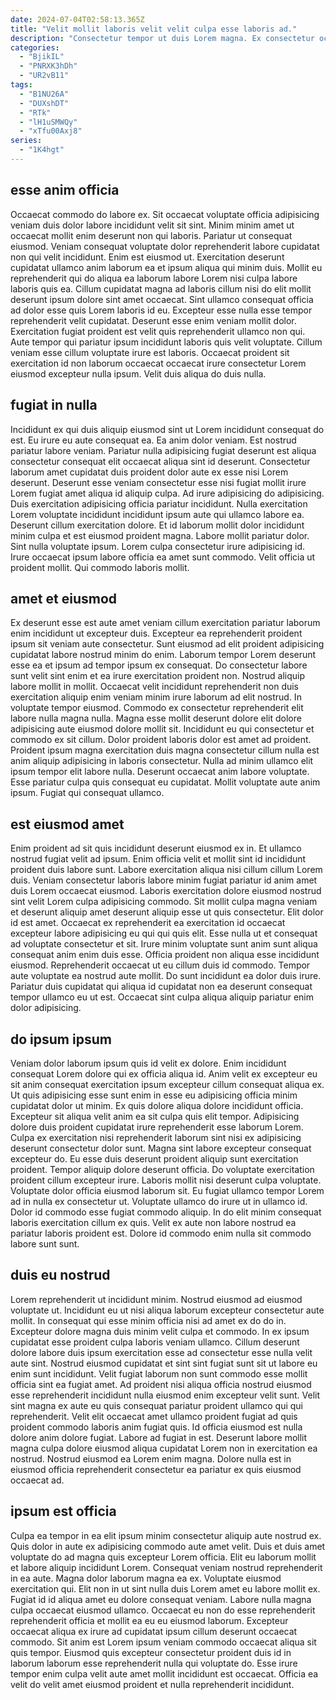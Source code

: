 ```yaml
---
date: 2024-07-04T02:58:13.365Z
title: "Velit mollit laboris velit velit culpa esse laboris ad."
description: "Consectetur tempor ut duis Lorem magna. Ex consectetur occaecat voluptate veniam amet commodo qui nulla cillum."
categories:
  - "BjikIL"
  - "PNRXK3hDh"
  - "UR2vB11"
tags:
  - "B1NU26A"
  - "DUXshDT"
  - "RTk"
  - "lH1uSMWQy"
  - "xTfu00Axj8"
series:
  - "1K4hgt"
---
```



## esse anim officia

Occaecat commodo do labore ex. Sit occaecat voluptate officia adipisicing veniam duis dolor labore incididunt velit sit sint. Minim minim amet ut occaecat mollit enim deserunt non qui laboris. Pariatur ut consequat eiusmod. Veniam consequat voluptate dolor reprehenderit labore cupidatat non qui velit incididunt. Enim est eiusmod ut. Exercitation deserunt cupidatat ullamco anim laborum ea et ipsum aliqua qui minim duis.
Mollit eu reprehenderit qui do aliqua ea laborum labore Lorem nisi culpa labore laboris quis ea. Cillum cupidatat magna ad laboris cillum nisi do elit mollit deserunt ipsum dolore sint amet occaecat. Sint ullamco consequat officia ad dolor esse quis Lorem laboris id eu. Excepteur esse nulla esse tempor reprehenderit velit cupidatat. Deserunt esse enim veniam mollit dolor.
Exercitation fugiat proident est velit quis reprehenderit ullamco non qui. Aute tempor qui pariatur ipsum incididunt laboris quis velit voluptate. Cillum veniam esse cillum voluptate irure est laboris. Occaecat proident sit exercitation id non laborum occaecat occaecat irure consectetur Lorem eiusmod excepteur nulla ipsum. Velit duis aliqua do duis nulla.

## fugiat in nulla

Incididunt ex qui duis aliquip eiusmod sint ut Lorem incididunt consequat do est. Eu irure eu aute consequat ea. Ea anim dolor veniam. Est nostrud pariatur labore veniam. Pariatur nulla adipisicing fugiat deserunt est aliqua consectetur consequat elit occaecat aliqua sint id deserunt. Consectetur laborum amet cupidatat duis proident dolor aute ex esse nisi Lorem deserunt.
Deserunt esse veniam consectetur esse nisi fugiat mollit irure Lorem fugiat amet aliqua id aliquip culpa. Ad irure adipisicing do adipisicing. Duis exercitation adipisicing officia pariatur incididunt. Nulla exercitation Lorem voluptate incididunt incididunt ipsum aute qui ullamco labore ea. Deserunt cillum exercitation dolore. Et id laborum mollit dolor incididunt minim culpa et est eiusmod proident magna. Labore mollit pariatur dolor. Sint nulla voluptate ipsum.
Lorem culpa consectetur irure adipisicing id. Irure occaecat ipsum labore officia ea amet sunt commodo. Velit officia ut proident mollit. Qui commodo laboris mollit.

## amet et eiusmod

Ex deserunt esse est aute amet veniam cillum exercitation pariatur laborum enim incididunt ut excepteur duis. Excepteur ea reprehenderit proident ipsum sit veniam aute consectetur. Sunt eiusmod ad elit proident adipisicing cupidatat labore nostrud minim do enim. Laborum tempor Lorem deserunt esse ea et ipsum ad tempor ipsum ex consequat. Do consectetur labore sunt velit sint enim et ea irure exercitation proident non. Nostrud aliquip labore mollit in mollit.
Occaecat velit incididunt reprehenderit non duis exercitation aliquip enim veniam minim irure laborum ad elit nostrud. In voluptate tempor eiusmod. Commodo ex consectetur reprehenderit elit labore nulla magna nulla. Magna esse mollit deserunt dolore elit dolore adipisicing aute eiusmod dolore mollit sit. Incididunt eu qui consectetur et commodo ex sit cillum.
Dolor proident laboris dolor est amet ad proident. Proident ipsum magna exercitation duis magna consectetur cillum nulla est anim aliquip adipisicing in laboris consectetur. Nulla ad minim ullamco elit ipsum tempor elit labore nulla. Deserunt occaecat anim labore voluptate. Esse pariatur culpa quis consequat eu cupidatat. Mollit voluptate aute anim ipsum. Fugiat qui consequat ullamco.

## est eiusmod amet

Enim proident ad sit quis incididunt deserunt eiusmod ex in. Et ullamco nostrud fugiat velit ad ipsum. Enim officia velit et mollit sint id incididunt proident duis labore sunt. Labore exercitation aliqua nisi cillum cillum Lorem duis. Veniam consectetur laboris labore minim fugiat pariatur id anim amet duis Lorem occaecat eiusmod.
Laboris exercitation dolore eiusmod nostrud sint velit Lorem culpa adipisicing commodo. Sit mollit culpa magna veniam et deserunt aliquip amet deserunt aliquip esse ut quis consectetur. Elit dolor id est amet. Occaecat ex reprehenderit ea exercitation id occaecat excepteur labore adipisicing eu qui qui quis elit. Esse nulla ut et consequat ad voluptate consectetur et sit. Irure minim voluptate sunt anim sunt aliqua consequat anim enim duis esse. Officia proident non aliqua esse incididunt eiusmod. Reprehenderit occaecat ut eu cillum duis id commodo.
Tempor aute voluptate ea nostrud aute mollit. Do sunt incididunt ea dolor duis irure. Pariatur duis cupidatat qui aliqua id cupidatat non ea deserunt consequat tempor ullamco eu ut est. Occaecat sint culpa aliqua aliquip pariatur enim dolor adipisicing.

## do ipsum ipsum

Veniam dolor laborum ipsum quis id velit ex dolore. Enim incididunt consequat Lorem dolore qui ex officia aliqua id. Anim velit ex excepteur eu sit anim consequat exercitation ipsum excepteur cillum consequat aliqua ex. Ut quis adipisicing esse sunt enim in esse eu adipisicing officia minim cupidatat dolor ut minim. Ex quis dolore aliqua dolore incididunt officia. Excepteur sit aliqua velit anim ea sit culpa quis elit tempor.
Adipisicing dolore duis proident cupidatat irure reprehenderit esse laborum Lorem. Culpa ex exercitation nisi reprehenderit laborum sint nisi ex adipisicing deserunt consectetur dolor sunt. Magna sint labore excepteur consequat excepteur do. Eu esse duis deserunt proident aliquip sunt exercitation proident. Tempor aliquip dolore deserunt officia. Do voluptate exercitation proident cillum excepteur irure.
Laboris mollit nisi deserunt culpa voluptate. Voluptate dolor officia eiusmod laborum sit. Eu fugiat ullamco tempor Lorem ad in nulla ex consectetur ut. Voluptate ullamco do irure ut in ullamco id. Dolor id commodo esse fugiat commodo aliquip. In do elit minim consequat laboris exercitation cillum ex quis. Velit ex aute non labore nostrud ea pariatur laboris proident est. Dolore id commodo enim nulla sit commodo labore sunt sunt.

## duis eu nostrud

Lorem reprehenderit ut incididunt minim. Nostrud eiusmod ad eiusmod voluptate ut. Incididunt eu ut nisi aliqua laborum excepteur consectetur aute mollit. In consequat qui esse minim officia nisi ad amet ex do do in. Excepteur dolore magna duis minim velit culpa et commodo. In ex ipsum cupidatat esse proident culpa laboris veniam ullamco. Cillum deserunt dolore labore duis ipsum exercitation esse ad consectetur esse nulla velit aute sint.
Nostrud eiusmod cupidatat et sint sint fugiat sunt sit ut labore eu enim sunt incididunt. Velit fugiat laborum non sunt commodo esse mollit officia sint ea fugiat amet. Ad proident nisi aliqua officia nostrud eiusmod esse reprehenderit incididunt nulla eiusmod enim excepteur velit sunt. Velit sint magna ex aute eu quis consequat pariatur proident ullamco qui qui reprehenderit. Velit elit occaecat amet ullamco proident fugiat ad quis proident commodo laboris anim fugiat quis. Id officia eiusmod est nulla dolore anim dolore fugiat.
Labore ad fugiat in est. Deserunt labore mollit magna culpa dolore eiusmod aliqua cupidatat Lorem non in exercitation ea nostrud. Nostrud eiusmod ea Lorem enim magna. Dolore nulla est in eiusmod officia reprehenderit consectetur ea pariatur ex quis eiusmod occaecat ad.

## ipsum est officia

Culpa ea tempor in ea elit ipsum minim consectetur aliquip aute nostrud ex. Quis dolor in aute ex adipisicing commodo aute amet velit. Duis et duis amet voluptate do ad magna quis excepteur Lorem officia. Elit eu laborum mollit et labore aliquip incididunt Lorem.
Consequat veniam nostrud reprehenderit in ea aute. Magna dolor laborum magna ea ex. Voluptate eiusmod exercitation qui. Elit non in ut sint nulla duis Lorem amet eu labore mollit ex. Fugiat id id aliqua amet eu dolore consequat veniam. Labore nulla magna culpa occaecat eiusmod ullamco. Occaecat eu non do esse reprehenderit reprehenderit officia et mollit ea eu eu eiusmod laborum. Excepteur occaecat aliqua ex irure ad cupidatat ipsum cillum deserunt occaecat commodo.
Sit anim est Lorem ipsum veniam commodo occaecat aliqua sit quis tempor. Eiusmod quis excepteur consectetur proident duis id in laborum laborum esse reprehenderit nulla qui voluptate do. Esse irure tempor enim culpa velit aute amet mollit incididunt est occaecat. Officia ea velit do velit amet eiusmod proident et nulla reprehenderit incididunt.

